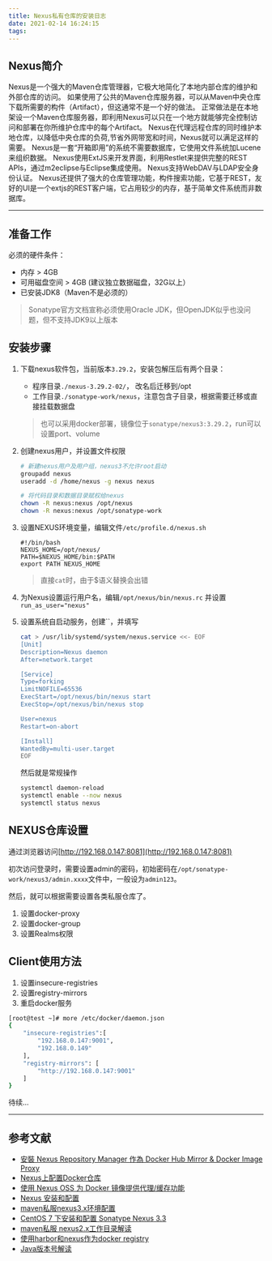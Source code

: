 ```yaml
---
title: Nexus私有仓库的安装日志
date: 2021-02-14 16:24:15
tags:
---
```


## Nexus简介

Nexus是一个强大的Maven仓库管理器，它极大地简化了本地内部仓库的维护和外部仓库的访问。 如果使用了公共的Maven仓库服务器，可以从Maven中央仓库下载所需要的构件（Artifact），但这通常不是一个好的做法。
正常做法是在本地架设一个Maven仓库服务器，即利用Nexus可以只在一个地方就能够完全控制访问和部署在你所维护仓库中的每个Artifact。 Nexus在代理远程仓库的同时维护本地仓库，以降低中央仓库的负荷,节省外网带宽和时间，Nexus就可以满足这样的需要。
Nexus是一套“开箱即用”的系统不需要数据库，它使用文件系统加Lucene来组织数据。
Nexus使用ExtJS来开发界面，利用Restlet来提供完整的REST APIs，通过m2eclipse与Eclipse集成使用。
Nexus支持WebDAV与LDAP安全身份认证。
Nexus还提供了强大的仓库管理功能，构件搜索功能，它基于REST，友好的UI是一个extjs的REST客户端，它占用较少的内存，基于简单文件系统而非数据库。

---

## 准备工作

必须的硬件条件：

- 内存 > 4GB
- 可用磁盘空间 > 4GB (建议独立数据磁盘，32G以上）
- 已安装JDK8（Maven不是必须的）

> Sonatype官方文档宣称必须使用Oracle JDK，但OpenJDK似乎也没问题，但不支持JDK9以上版本

## 安装步骤

1. 下载nexus软件包，当前版本`3.29.2`，安装包解压后有两个目录：
   - 程序目录`./nexus-3.29.2-02/`， 改名后迁移到/opt
   - 工作目录`./sonatype-work/nexus`，注意包含子目录，根据需要迁移或直接挂载数据盘
  
    > 也可以采用docker部署，镜像位于`sonatype/nexus3:3.29.2`，run可以设置port、volume

2. 创建nexus用户，并设置文件权限

    ``` bash
    # 新建nexus用户及用户组，nexus3不允许root启动
    groupadd nexus
    useradd -d /home/nexus -g nexus nexus

    # 将代码目录和数据目录赋权给nexus
    chown -R nexus:nexus /opt/nexus
    chown -R nexus:nexus /opt/sonatype-work
    ```

3. 设置NEXUS环境变量，编辑文件`/etc/profile.d/nexus.sh`

    ``` config
    #!/bin/bash
    NEXUS_HOME=/opt/nexus/
    PATH=$NEXUS_HOME/bin:$PATH
    export PATH NEXUS_HOME
    ```

    > 直接`cat`时，由于$语义替换会出错

4. 为Nexus设置运行用户名，编辑`/opt/nexus/bin/nexus.rc`
   并设置`run_as_user="nexus"`

5. 设置系统自启动服务，创建``，并填写

    ``` bash
    cat > /usr/lib/systemd/system/nexus.service <<- EOF
    [Unit]
    Description=Nexus daemon
    After=network.target

    [Service]
    Type=forking
    LimitNOFILE=65536
    ExecStart=/opt/nexus/bin/nexus start
    ExecStop=/opt/nexus/bin/nexus stop

    User=nexus
    Restart=on-abort

    [Install]
    WantedBy=multi-user.target
    EOF
    ```

    然后就是常规操作

    ``` bash
    systemctl daemon-reload
    systemctl enable --now nexus
    systemctl status nexus
    ```

## NEXUS仓库设置

通过浏览器访问[http://192.168.0.147:8081](http://192.168.0.147:8081)

初次访问登录时，需要设置admin的密码，初始密码在`/opt/sonatype-work/nexus3/admin.xxxx`文件中，一般设为`admin123`。

然后，就可以根据需要设置各类私服仓库了。

1. 设置docker-proxy
2. 设置docker-group
3. 设置Realms权限

## Client使用方法

1. 设置insecure-registries
2. 设置registry-mirrors
3. 重启docker服务

``` sh
[root@test ~]# more /etc/docker/daemon.json
{
    "insecure-registries":[
        "192.168.0.147:9001",
        "192.168.0.149"
    ],
    "registry-mirrors": [
        "http://192.168.0.147:9001"
    ]
}
```

待续...

---

## 参考文献

- [安裝 Nexus Repository Manager 作為 Docker Hub Mirror & Docker Image Proxy](https://godleon.github.io/blog/Nexus_Repository/docker-configure-proxy-with-nexus/)
- [Nexus上配置Docker仓库](https://www.0x0f0f.com/docker/create-docker-repository-in-nexus/create-docker-repository-in-nexus/)
- [使用 Nexus OSS 为 Docker 镜像提供代理/缓存功能](https://jenkins-zh.cn/wechat/articles/2020/05/2020-05-13-using-nexus-oss-as-a-proxy-cache-for-docker-images/)
- [Nexus 安装和配置](https://wiki.jikexueyuan.com/project/linux-in-eye-of-java/Nexus-Install-And-Settings.html)
- [maven私服nexus3.x环境配置](https://www.xncoding.com/2017/09/02/tool/nexus.html)
- [CentOS 7 下安装和配置 Sonatype Nexus 3.3](https://qizhanming.com/blog/2017/05/16/how-to-install-sonatype-nexus-oss-33-on-centos-7)
- [maven私服 nexus2.x工作目录解读](https://www.cnblogs.com/blaketairan/p/7136735.html)
- [使用harbor和nexus作为docker registry](https://juejin.cn/post/6844903781654593550)
- [Java版本号解读](https://blog.csdn.net/wq6ylg08/article/details/91351339)
